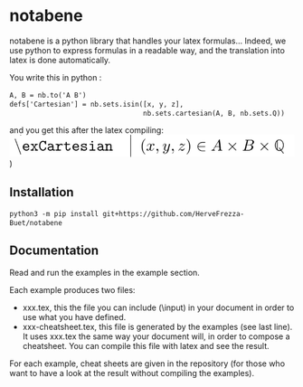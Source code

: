 # notabene

notabene is a python library that handles your latex formulas... Indeed, we use python to express formulas in a readable way, and the translation into latex is done automatically.

You write this in python :

```
A, B = nb.to('A B')
defs['Cartesian'] = nb.sets.isin([x, y, z],
                                 nb.sets.cartesian(A, B, nb.sets.Q))
```

and you get this after the latex compiling:
![](https://github.com/HerveFrezza-Buet/notabene/blob/master/internal/nb-example-001.png?raw=true))



## Installation

```
python3 -m pip install git+https://github.com/HerveFrezza-Buet/notabene
```

## Documentation

Read and run the examples in the example section.

Each example produces two files:
- xxx.tex, this the file you can include (\input) in your document in order to use what you have defined.
- xxx-cheatsheet.tex, this file is generated by the examples (see last line). It uses xxx.tex the same way your document will, in order to compose a cheatsheet. You can compile this file with latex and see the result.

For each example, cheat sheets are given in the repository (for those who want to have a look at the result without compiling the examples).
